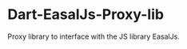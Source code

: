 Dart-EasalJs-Proxy-lib
======================

Proxy library to interface with the JS library EasalJs.
